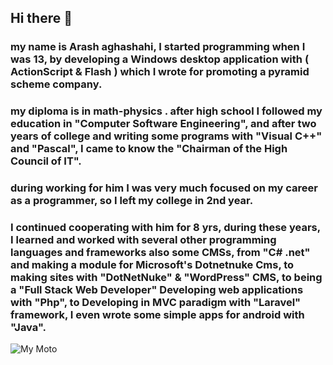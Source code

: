 ## Hi there 👋
### my name is Arash aghashahi, I started programming when I was 13, by developing a Windows desktop application with ( ActionScript & Flash ) which I wrote for promoting a pyramid scheme company.
### my diploma is in math-physics . after high school I followed my education in "Computer Software Engineering", and after two years of college and writing some programs with "Visual C++" and "Pascal", I came to know the "Chairman of the High Council of IT".
### during working for him I was very much focused on my career as a programmer, so I left my college in 2nd year.
### I continued cooperating with him for 8 yrs, during these years, I learned and worked with several other programming languages and frameworks also some CMSs, from "C# .net" and making a module for Microsoft's Dotnetnuke Cms, to making sites with "DotNetNuke" & "WordPress" CMS, to being a "Full Stack Web Developer" Developing web applications with "Php", to Developing in MVC paradigm with "Laravel" framework, I even wrote some simple apps for android with "Java".

![My Moto](https://images.pexels.com/photos/6114979/pexels-photo-6114979.jpeg?cs=srgb&dl=pexels-vlada-karpovich-6114979.jpg)
